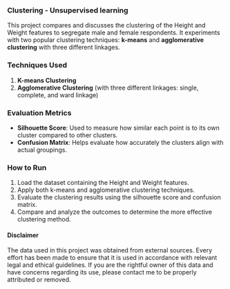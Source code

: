 ### Clustering - Unsupervised learning

This project compares and discusses the clustering of the Height and Weight features to segregate male and female respondents. It experiments with two popular clustering techniques: **k-means** and **agglomerative clustering** with three different linkages.

### Techniques Used
1. **K-means Clustering**
2. **Agglomerative Clustering** (with three different linkages: single, complete, and ward linkage)

### Evaluation Metrics
- **Silhouette Score**: Used to measure how similar each point is to its own cluster compared to other clusters.
- **Confusion Matrix**: Helps evaluate how accurately the clusters align with actual groupings.

### How to Run
1. Load the dataset containing the Height and Weight features.
2. Apply both k-means and agglomerative clustering techniques.
3. Evaluate the clustering results using the silhouette score and confusion matrix.
4. Compare and analyze the outcomes to determine the more effective clustering method.

#### Disclaimer
The data used in this project was obtained from external sources. Every effort has been made to ensure that it is used in accordance with relevant legal and ethical guidelines. If you are the rightful owner of this data and have concerns regarding its use, please contact me to be properly attributed or removed.
